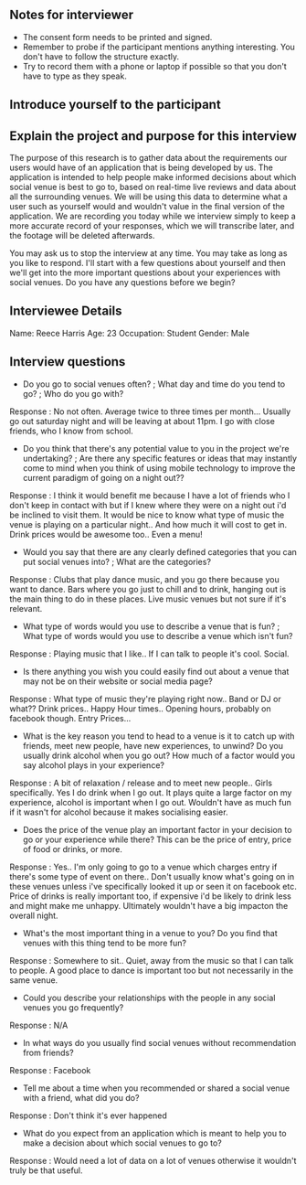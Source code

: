 ## Notes for interviewer
- The consent form needs to be printed and signed.
- Remember to probe if the participant mentions anything interesting. You don't have to follow the structure exactly.
- Try to record them with a phone or laptop if possible so that you don't have to type as they speak.

## Introduce yourself to the participant

## Explain the project and purpose for this interview
The purpose of this research is to gather data about the requirements our users would have of an application that is being developed by us. The application is intended to help people make informed decisions about which social venue is best to go to, based on real-time live reviews and data about all the surrounding venues. We will be using this data to determine what a user such as yourself would and wouldn't value in the final version of the application. We are recording you today while we interview simply to keep a more accurate record of your responses, which we will transcribe later, and the footage will be deleted afterwards.

You may ask us to stop the interview at any time. You may take as long as you like to respond. I'll start with a few questions about yourself and then we'll get into the more important questions about your experiences with social venues. Do you have any questions before we begin?

## Interviewee Details
Name: Reece Harris
Age: 23
Occupation: Student
Gender: Male

## Interview questions

- Do you go to social venues often? ; What day and time do you tend to go? ; Who do you go with?

Response :
No not often. Average twice to three times per month... Usually go out saturday night and will be leaving at about 11pm. I go with close friends, who I know from school.


- Do you think that there's any potential value to you in the project we're undertaking? ; Are there any specific features or ideas that may instantly come to mind when you think of using mobile technology to improve the current paradigm of going on a night out??

Response : I think it would benefit me because I have a lot of friends who I don't keep in contact with but if I knew where they were on a night out i'd be inclined to visit them. It would be nice to know what type of music the venue is playing on a particular night.. And how much it will cost to get in. Drink prices would be awesome too.. Even a menu!


- Would you say that there are any clearly defined categories that you can put social venues into? ; What are the categories?

Response : Clubs that play dance music, and you go there because you want to dance. Bars where you go just to chill and to drink, hanging out is the main thing to do in these places. Live music venues but not sure if it's relevant.


- What type of words would you use to describe a venue that is fun? ; What type of words would you use to describe a venue which isn't fun?

Response : Playing music that I like.. If I can talk to people it's cool. Social.


- Is there anything you wish you could easily find out about a venue that may not be on their website or social media page?

Response : What type of music they're playing right now.. Band or DJ or what?? Drink prices.. Happy Hour times.. Opening hours, probably on facebook though. Entry Prices...


- What is the key reason you tend to head to a venue is it to catch up with friends, meet new people, have new experiences, to unwind? Do you usually drink alcohol when you go out? How much of a factor would you say alcohol plays in your experience?

Response : A bit of relaxation / release and to meet new people.. Girls specifically. Yes I do drink when I go out. It plays quite a large factor on my experience, alcohol is important when I go out. Wouldn't have as much fun if it wasn't for alcohol because it makes socialising easier.


- Does the price of the venue play an important factor in your decision to go or your experience while there? This can be the price of entry, price of food or drinks, or more.

Response : Yes.. I'm only going to go to a venue which charges entry if there's some type of event on there.. Don't usually know what's going on in these venues unless i've specifically looked it up or seen it on facebook etc. Price of drinks is really important too, if expensive i'd be likely to drink less and might make me unhappy. Ultimately wouldn't have a big impacton the overall night.


- What's the most important thing in a venue to you? Do you find that venues with this thing tend to be more fun?

Response : Somewhere to sit.. Quiet, away from the music so that I can talk to people. A good place to dance is important too but not necessarily in the same venue.


- Could you describe your relationships with the people in any social venues you go frequently?

Response : N/A


- In what ways do you usually find social venues without recommendation from friends?

Response : Facebook


- Tell me about a time when you recommended or shared a social venue with a friend, what did you do?

Response : Don't think it's ever happened


- What do you expect from an application which is meant to help you to make a decision about which social venues to go to?

Response : Would need a lot of data on a lot of venues otherwise it wouldn't truly be that useful.
